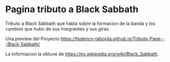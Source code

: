 # Pagina tributo a Black Sabbath

Tributo a Black Sabbath que habla sobre la formacion de la banda y los cambios que hubo de sus integrantes y sus giras.

Una preview del Proyecto https://federico-taborda.github.io/Tribute-Page---Black-Sabbath/

La informacion la obtuve de https://es.wikipedia.org/wiki/Black_Sabbath.